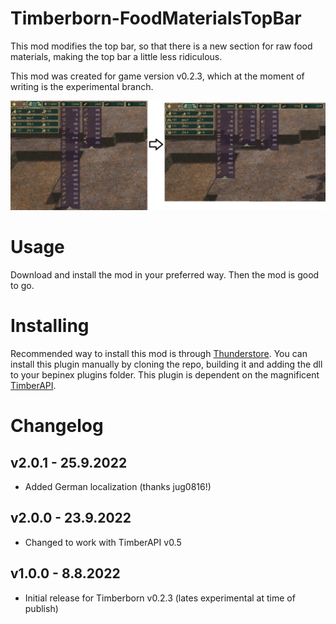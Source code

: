 # Timberborn-FoodMaterialsTopBar
This mod modifies the top bar, so that there is a new section for raw food materials, making the top bar a little less ridiculous.

This mod was created for game version v0.2.3, which at the moment of writing is the experimental branch.

![ExamplePicture](https://raw.githubusercontent.com/hytonhan/Timberborn-CustomTopBar/master/1.png?raw=true)

# Usage
Download and install the mod in your preferred way. Then the mod is good to go.

# Installing
Recommended way to install this mod is through [Thunderstore](https://timberborn.thunderstore.io/). You can install this plugin manually by cloning the repo, building it
and adding the dll to your bepinex plugins folder. This plugin is dependent on the magnificent [TimberAPI](https://github.com/Timberborn-Modding-Central/TimberAPI).



# Changelog

## v2.0.1 - 25.9.2022
- Added German localization (thanks jug0816!)

## v2.0.0 - 23.9.2022
- Changed to work with TimberAPI v0.5

## v1.0.0 - 8.8.2022
- Initial release for Timberborn v0.2.3 (lates experimental at time of publish)